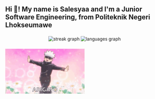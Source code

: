 <h2 align="left">Hi 👋! My name is Salesyaa and I'm a Junior Software Engineering, from Politeknik Negeri Lhokseumawe</h2>

###

<div align="center">
    <!--<img src="https://github-readme-stats.vercel.app/api?username=Salesyaa&hide_title=false&hide_rank=false&show_icons=true&include_all_commits=true&count_private=true&disable_animations=false&theme=dracula&locale=en&hide_border=false" height="150" alt="stats graph" /> -->
    <img src="https://streak-stats.demolab.com?user=Salesyaa&locale=en&mode=daily&theme=dracula&hide_border=false&border_radius=5" height="150" alt="streak graph" />
    <img src="https://github-readme-stats.vercel.app/api/top-langs?username=Salesyaa&locale=en&hide_title=false&layout=compact&card_width=320&langs_count=5&theme=dracula&hide_border=false" height="150" alt="languages graph" />
</div>

###

<img align="center" justify="center" width="50%" src="gojo.gif" />

###
